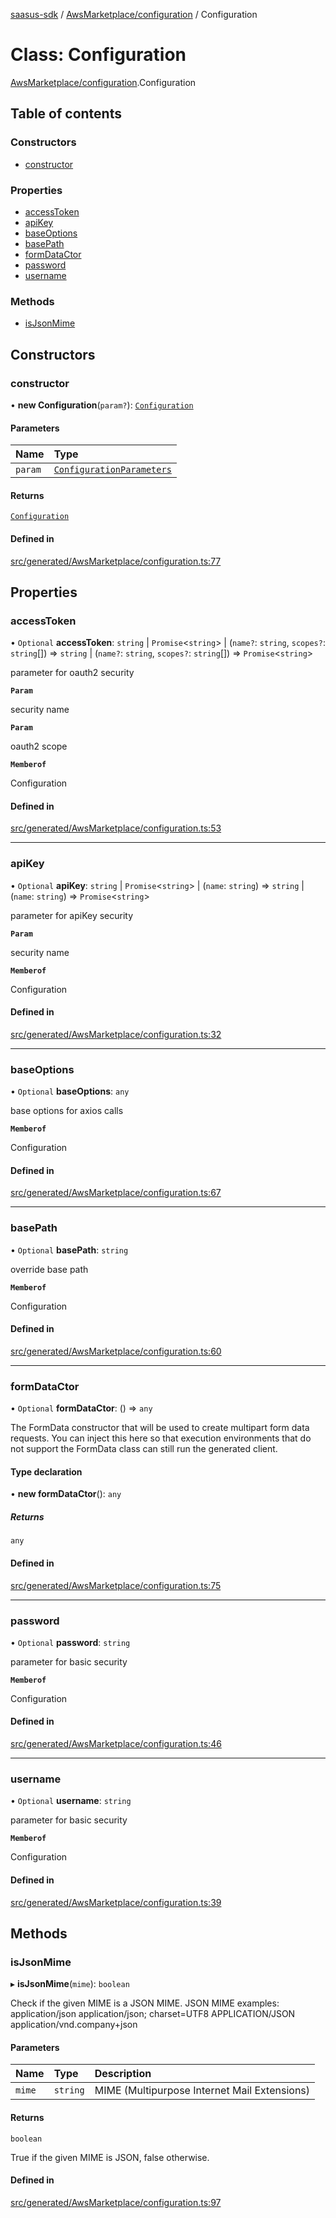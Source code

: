 [saasus-sdk](../README.md) / [AwsMarketplace/configuration](../modules/AwsMarketplace_configuration.md) / Configuration

# Class: Configuration

[AwsMarketplace/configuration](../modules/AwsMarketplace_configuration.md).Configuration

## Table of contents

### Constructors

- [constructor](AwsMarketplace_configuration.Configuration.md#constructor)

### Properties

- [accessToken](AwsMarketplace_configuration.Configuration.md#accesstoken)
- [apiKey](AwsMarketplace_configuration.Configuration.md#apikey)
- [baseOptions](AwsMarketplace_configuration.Configuration.md#baseoptions)
- [basePath](AwsMarketplace_configuration.Configuration.md#basepath)
- [formDataCtor](AwsMarketplace_configuration.Configuration.md#formdatactor)
- [password](AwsMarketplace_configuration.Configuration.md#password)
- [username](AwsMarketplace_configuration.Configuration.md#username)

### Methods

- [isJsonMime](AwsMarketplace_configuration.Configuration.md#isjsonmime)

## Constructors

### constructor

• **new Configuration**(`param?`): [`Configuration`](AwsMarketplace_configuration.Configuration.md)

#### Parameters

| Name | Type |
| :------ | :------ |
| `param` | [`ConfigurationParameters`](../interfaces/AwsMarketplace_configuration.ConfigurationParameters.md) |

#### Returns

[`Configuration`](AwsMarketplace_configuration.Configuration.md)

#### Defined in

[src/generated/AwsMarketplace/configuration.ts:77](https://github.com/saasus-platform/saasus-sdk-javascript/blob/c67ac22/src/generated/AwsMarketplace/configuration.ts#L77)

## Properties

### accessToken

• `Optional` **accessToken**: `string` \| `Promise`\<`string`\> \| (`name?`: `string`, `scopes?`: `string`[]) => `string` \| (`name?`: `string`, `scopes?`: `string`[]) => `Promise`\<`string`\>

parameter for oauth2 security

**`Param`**

security name

**`Param`**

oauth2 scope

**`Memberof`**

Configuration

#### Defined in

[src/generated/AwsMarketplace/configuration.ts:53](https://github.com/saasus-platform/saasus-sdk-javascript/blob/c67ac22/src/generated/AwsMarketplace/configuration.ts#L53)

___

### apiKey

• `Optional` **apiKey**: `string` \| `Promise`\<`string`\> \| (`name`: `string`) => `string` \| (`name`: `string`) => `Promise`\<`string`\>

parameter for apiKey security

**`Param`**

security name

**`Memberof`**

Configuration

#### Defined in

[src/generated/AwsMarketplace/configuration.ts:32](https://github.com/saasus-platform/saasus-sdk-javascript/blob/c67ac22/src/generated/AwsMarketplace/configuration.ts#L32)

___

### baseOptions

• `Optional` **baseOptions**: `any`

base options for axios calls

**`Memberof`**

Configuration

#### Defined in

[src/generated/AwsMarketplace/configuration.ts:67](https://github.com/saasus-platform/saasus-sdk-javascript/blob/c67ac22/src/generated/AwsMarketplace/configuration.ts#L67)

___

### basePath

• `Optional` **basePath**: `string`

override base path

**`Memberof`**

Configuration

#### Defined in

[src/generated/AwsMarketplace/configuration.ts:60](https://github.com/saasus-platform/saasus-sdk-javascript/blob/c67ac22/src/generated/AwsMarketplace/configuration.ts#L60)

___

### formDataCtor

• `Optional` **formDataCtor**: () => `any`

The FormData constructor that will be used to create multipart form data
requests. You can inject this here so that execution environments that
do not support the FormData class can still run the generated client.

#### Type declaration

• **new formDataCtor**(): `any`

##### Returns

`any`

#### Defined in

[src/generated/AwsMarketplace/configuration.ts:75](https://github.com/saasus-platform/saasus-sdk-javascript/blob/c67ac22/src/generated/AwsMarketplace/configuration.ts#L75)

___

### password

• `Optional` **password**: `string`

parameter for basic security

**`Memberof`**

Configuration

#### Defined in

[src/generated/AwsMarketplace/configuration.ts:46](https://github.com/saasus-platform/saasus-sdk-javascript/blob/c67ac22/src/generated/AwsMarketplace/configuration.ts#L46)

___

### username

• `Optional` **username**: `string`

parameter for basic security

**`Memberof`**

Configuration

#### Defined in

[src/generated/AwsMarketplace/configuration.ts:39](https://github.com/saasus-platform/saasus-sdk-javascript/blob/c67ac22/src/generated/AwsMarketplace/configuration.ts#L39)

## Methods

### isJsonMime

▸ **isJsonMime**(`mime`): `boolean`

Check if the given MIME is a JSON MIME.
JSON MIME examples:
  application/json
  application/json; charset=UTF8
  APPLICATION/JSON
  application/vnd.company+json

#### Parameters

| Name | Type | Description |
| :------ | :------ | :------ |
| `mime` | `string` | MIME (Multipurpose Internet Mail Extensions) |

#### Returns

`boolean`

True if the given MIME is JSON, false otherwise.

#### Defined in

[src/generated/AwsMarketplace/configuration.ts:97](https://github.com/saasus-platform/saasus-sdk-javascript/blob/c67ac22/src/generated/AwsMarketplace/configuration.ts#L97)
